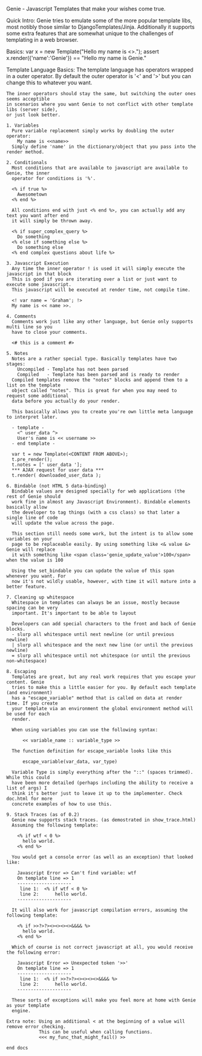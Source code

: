    Genie - Javascript Templates that make your wishes come true.

   Quick Intro:
    Genie tries to emulate some of the more popular template libs, most notibly
    those similar to DjangoTemplates/Jinja. Additionally it supports some extra
    features that are somewhat unique to the challenges of templating in a web browser.
    
   Basics:
    var x = new Template("Hello my name is <<name>>.");
    assert x.render({'name':'Genie'}) == "Hello my name is Genie."

   Template Language Basics:
    The template language has operators wrapped in a outer operator. By default the outer
    operator is '<' and '>' but you can change this to whatever you want.

    The inner operators should stay the same, but switching the outer ones seems acceptible
    in scenarios where you want Genie to not conflict with other template libs (server side),
    or just look better.

    1. Variables
      Pure variable replacement simply works by doubling the outer operator:
        My name is <<name>>
      Simply define 'name' in the dictionary/object that you pass into the render method.

    2. Conditionals
      Most conditions that are available to javascript are available to Genie, the inner
      operator for conditions is '%'.

      <% if true %>
        Awesometown
      <% end %>
      
      All conditions end with just <% end %>, you can actually add any text you want after end
      it will simply be thrown away.

      <% if super_complex_query %>
        Do something
      <% else if something else %>
        Do something else
      <% end complex questions about life %>

    3. Javascript Execution
      Any time the inner operator ! is used it will simply execute the javascript in that block
      This is good if you are iterating over a list or just want to execute some javascript.
      This javascript will be executed at render time, not compile time.

      <! var name = 'Graham'; !>
      My name is << name >>.
      
    4. Comments
      Comments work just like any other language, but Genie only supports multi line so you
      have to close your comments.
      
      <# this is a comment #>
      
    5. Notes
      Notes are a rather special type. Basically templates have two stages:
        Uncompiled - Template has not been parsed
        Compiled   - Template has been parsed and is ready to render
      Compiled templates remove the "notes" blocks and append them to a list on the template
      object called "notes". This is great for when you may need to request some additional
      data before you actually do your render.

      This basically allows you to create you're own little meta language to interpret later.

      - template -
        <^ user_data ^>
        User's name is << username >>
      - end template -
      
      var t = new Template(<CONTENT FROM ABOVE>);
      t.pre_render();
      t.notes = [' user_data '];
      *** AJAX request for user data ***
      t.render( downloaded_user_data );

    6. Bindable (not HTML 5 data-binding)
      Bindable values are designed specially for web applications (the rest of Genie should
      work fine in almost any Javascript Environment). Bindable elements basically allow
      the developer to tag things (with a css class) so that later a single line of code
      will update the value across the page. 

      This section still needs some work, but the intent is to allow some variables on your
      page to be replaceable easily. By using something like <& value &> Genie will replace
      it with something like <span class='genie_update_value'>100</span> when the value is 100
      
      Using the set_bindable you can update the value of this span whenever you want. For
      now it's not wildly usable, however, with time it will mature into a better feature.

    7. Cleaning up whitespace
      Whitespace in templates can always be an issue, mostly because spacing can be very
      important. It's important to be able to layout

      Developers can add special characters to the front and back of Genie blocks.
      - slurp all whitespace until next newline (or until previous newline)
      | slurp all whitespace and the next new line (or until the previous newline)
      = slurp all whitespace until not whitespace (or until the previous non-whitespace)

    8. Escaping
      Templates are great, but any real work requires that you escape your content. Genie
      tries to make this a little easier for you. By default each template (and environment)
      has a "escape_variable" method that is called on data at render time. If you create
      your template via an environment the global environment method will be used for each
      render.

      When using variables you can use the following syntax:

          << variable_name :: variable_type >>
      
      The function definition for escape_variable looks like this 
      
          escape_variable(var_data, var_type)

      Variable Type is simply everything after the "::" (spaces trimmed). While this could
      have been more detailed (perhaps including the ability to receive a list of args) I
      think it's better just to leave it up to the implementer. Check doc.html for more
      concrete examples of how to use this.

    9. Stack Traces (as of 0.2)
      Genie now supports stack traces. (as demostrated in show_trace.html)
      Assuming the following template:

        <% if wtf < 0 %>
          hello world.
        <% end %>

      You would get a console error (as well as an exception) that looked like:

        Javascript Error => Can't find variable: wtf
        On template line => 1
        --------------------
         line 1:  <% if wtf < 0 %>
         line 2:      hello world.
        --------------------
        
      It will also work for javascript compilation errors, assuming the following template:
 
        <% if >>?>?><><><><>&&&& %>
          hello world.
        <% end %>

      Which of course is not correct javascript at all, you would receive the following error:

        Javascript Error => Unexpected token '>>'
        On template line => 1
        --------------------
         line 1:  <% if >>?>?><><><><>&&&& %>
         line 2:      hello world.
        --------------------

      These sorts of exceptions will make you feel more at home with Genie as your template
      engine.

    Extra note: Using an additional < at the beginning of a value will remove error checking.
                This can be useful when calling functions.
                <<< my_func_that_might_fail() >>

    end docs
